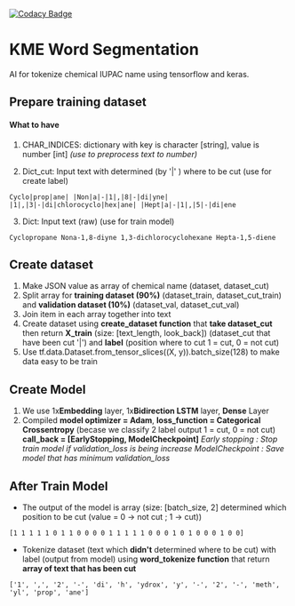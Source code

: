 [![Codacy Badge](https://app.codacy.com/project/badge/Grade/2480da2b4a684a198c75db6ed249edda)](https://www.codacy.com/gh/namirinz/KME-WordSegmentation/dashboard?utm_source=github.com&amp;utm_medium=referral&amp;utm_content=namirinz/KME-WordSegmentation&amp;utm_campaign=Badge_Grade)
# KME Word Segmentation
AI for tokenize chemical IUPAC name using tensorflow and keras.

## Prepare training dataset
#### What to have
1. CHAR_INDICES: dictionary with key is character [string], value is number [int] *(use to preprocess text to number)*

2. Dict_cut: Input text with determined (by '|' ) where to be cut (use for create label)
```
Cyclo|prop|ane| |Non|a|-|1|,|8|-|di|yne| 
|1|,|3|-|di|chlorocyclo|hex|ane| |Hept|a|-|1|,|5|-|di|ene
```

3. Dict: Input text (raw) (use for train model)
```
Cyclopropane Nona-1,8-diyne 1,3-dichlorocyclohexane Hepta-1,5-diene
```

## Create dataset
1. Make JSON value as array of chemical name (dataset, dataset_cut)
2. Split array for **training dataset (90%)** (dataset_train, dataset_cut_train) and **validation dataset (10%)** (dataset_val, dataset_cut_val) 
3. Join item in each array together into text
4. Create dataset using **create_dataset function** that **take dataset_cut** then return **X_train**  (size: [text_length, look_back]) (dataset_cut that have been cut '|') and **label** (position where to cut 1 = cut, 0 = not cut)
5. Use tf.data.Dataset.from_tensor_slices((X, y)).batch_size(128) to make data easy to be train

## Create Model
1. We use 1x**Embedding** layer, 1x**Bidirection LSTM** layer, **Dense** Layer
2. Compiled **model optimizer = Adam**, **loss_function = Categorical Crossentropy** (becase we classify 2 label output 1 = cut, 0 = not cut) **call_back = [EarlyStopping, ModelCheckpoint]**
*Early stopping : Stop train model if validation_loss is being increase*
*ModelCheckpoint : Save model that has minimum validation_loss*

## After Train Model
- The output of the model is array (size: [batch_size, 2] determined which position to be cut (value = 0 -> not cut ; 1 -> cut))
```
[1 1 1 1 1 0 1 1 0 0 0 0 1 1 1 1 1 0 0 0 1 0 1 0 0 0 1 0 0]
```
- Tokenize dataset (text which **didn't** determined where to be cut) with label (output from model) using **word_tokenize function** that return **array of text that has been cut**
``` 
['1', ',', '2', '-', 'di', 'h', 'ydrox', 'y', '-', '2', '-', 'meth', 'yl', 'prop', 'ane']
```